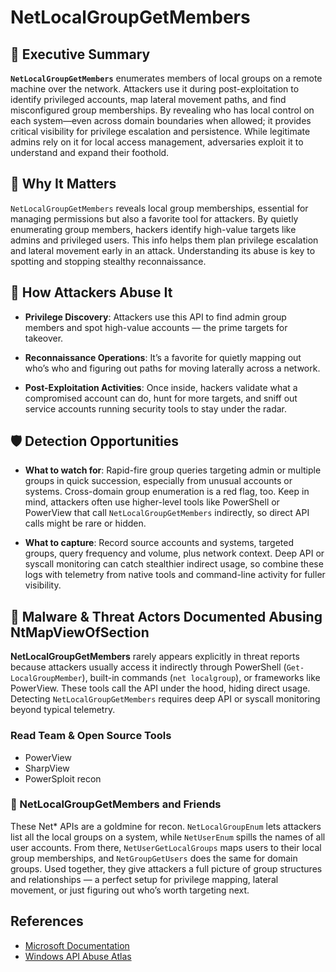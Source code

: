 # NetLocalGroupGetMembers

## 🚀 Executive Summary
**`NetLocalGroupGetMembers`** enumerates members of local groups on a remote machine over the network. Attackers use it during post-exploitation to identify privileged accounts, map lateral movement paths, and find misconfigured group memberships. By revealing who has local control on each system—even across domain boundaries when allowed; it provides critical visibility for privilege escalation and persistence. While legitimate admins rely on it for local access management, adversaries exploit it to understand and expand their foothold.

## 🚩 Why It Matters
`NetLocalGroupGetMembers` reveals local group memberships, essential for managing permissions but also a favorite tool for attackers. By quietly enumerating group members, hackers identify high-value targets like admins and privileged users. This info helps them plan privilege escalation and lateral movement early in an attack. Understanding its abuse is key to spotting and stopping stealthy reconnaissance.

## 🧬 How Attackers Abuse It

 - **Privilege Discovery**: Attackers use this API to find admin group members and spot high-value accounts — the prime targets for takeover.

 - **Reconnaissance Operations**: It’s a favorite for quietly mapping out who’s who and figuring out paths for moving laterally across a network.

 - **Post-Exploitation Activities**: Once inside, hackers validate what a compromised account can do, hunt for more targets, and sniff out service accounts running security tools to stay under the radar.

## 🛡️ Detection Opportunities

- **What to watch for**: Rapid-fire group queries targeting admin or multiple groups in quick succession, especially from unusual accounts or systems. Cross-domain group enumeration is a red flag, too. Keep in mind, attackers often use higher-level tools like PowerShell or PowerView that call `NetLocalGroupGetMembers` indirectly, so direct API calls might be rare or hidden.

- **What to capture**: Record source accounts and systems, targeted groups, query frequency and volume, plus network context. Deep API or syscall monitoring can catch stealthier indirect usage, so combine these logs with telemetry from native tools and command-line activity for fuller visibility.


## 🦠 Malware & Threat Actors Documented Abusing NtMapViewOfSection

**NetLocalGroupGetMembers** rarely appears explicitly in threat reports because attackers usually access it indirectly through PowerShell (`Get-LocalGroupMember`), built-in commands (`net localgroup`), or frameworks like PowerView. These tools call the API under the hood, hiding direct usage. Detecting `NetLocalGroupGetMembers` requires deep API or syscall monitoring beyond typical telemetry.

### Read Team & Open Source Tools
 - PowerView
 - SharpView
 - PowerSploit recon

### 🧵 NetLocalGroupGetMembers and Friends
These Net* APIs are a goldmine for recon. `NetLocalGroupEnum` lets attackers list all the local groups on a system, while `NetUserEnum` spills the names of all user accounts. From there, `NetUserGetLocalGroups` maps users to their local group memberships, and `NetGroupGetUsers` does the same for domain groups. Used together, they give attackers a full picture of group structures and relationships — a perfect setup for privilege mapping, lateral movement, or just figuring out who’s worth targeting next.

## References
- [Microsoft Documentation](https://learn.microsoft.com/en-us/windows/win32/api/lmaccess/nf-lmaccess-netlocalgroupgetmembers)
- [Windows API Abuse Atlas](https://github.com/danafaye/WindowsAPIAbuseAtlas)